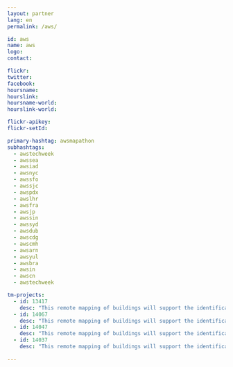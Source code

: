 ```yaml
---
layout: partner
lang: en
permalink: /aws/

id: aws
name: aws
logo:
contact: 

flickr:
twitter: 
facebook: 
hoursname: 
hourslink: 
hoursname-world: 
hourslink-world: 

flickr-apikey:
flickr-setId:

primary-hashtag: awsmapathon
subhashtags:
  - awstechweek
  - awssea
  - awsiad
  - awsnyc
  - awssfo
  - awssjc
  - awspdx
  - awslhr
  - awsfra
  - awsjp
  - awssin
  - awssyd
  - awsdub
  - awscdg
  - awscmh
  - awsarn
  - awsyul
  - awsbra
  - awsin
  - awscn
  - awstechweek

tm-projects:
  - id: 13417
    desc: "This remote mapping of buildings will support the identification and characterization of settlements, as well as the implementation of planned activities and largely the generation of data for humanitarian activities."
  - id: 14067
    desc: "This remote mapping of buildings will support the identification and characterization of settlements, as well as the implementation of planned activities and largely the generation of data for humanitarian activities."
  - id: 14047
    desc: "This remote mapping of buildings will support the identification and characterization of settlements, as well as the implementation of planned activities and largely the generation of data for humanitarian activities."
  - id: 14037
    desc: "This remote mapping of buildings will support the identification and characterization of settlements, as well as the implementation of planned activities and largely the generation of data for humanitarian activities."
    
---
```

